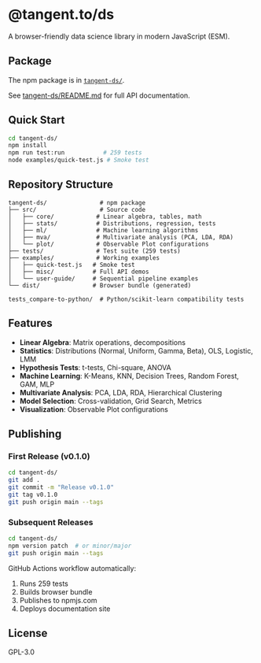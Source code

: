 # @tangent.to/ds

A browser-friendly data science library in modern JavaScript (ESM).

## Package

The npm package is in [`tangent-ds/`](tangent-ds/).

See [tangent-ds/README.md](tangent-ds/README.md) for full API documentation.

## Quick Start

```bash
cd tangent-ds/
npm install
npm run test:run           # 259 tests
node examples/quick-test.js # Smoke test
```

## Repository Structure

```
tangent-ds/               # npm package
├── src/                  # Source code
│   ├── core/            # Linear algebra, tables, math
│   ├── stats/           # Distributions, regression, tests
│   ├── ml/              # Machine learning algorithms
│   ├── mva/             # Multivariate analysis (PCA, LDA, RDA)
│   └── plot/            # Observable Plot configurations
├── tests/               # Test suite (259 tests)
├── examples/            # Working examples
│   ├── quick-test.js   # Smoke test
│   ├── misc/           # Full API demos
│   └── user-guide/     # Sequential pipeline examples
└── dist/               # Browser bundle (generated)

tests_compare-to-python/  # Python/scikit-learn compatibility tests
```

## Features

- **Linear Algebra**: Matrix operations, decompositions
- **Statistics**: Distributions (Normal, Uniform, Gamma, Beta), OLS, Logistic, LMM
- **Hypothesis Tests**: t-tests, Chi-square, ANOVA
- **Machine Learning**: K-Means, KNN, Decision Trees, Random Forest, GAM, MLP
- **Multivariate Analysis**: PCA, LDA, RDA, Hierarchical Clustering
- **Model Selection**: Cross-validation, Grid Search, Metrics
- **Visualization**: Observable Plot configurations

## Publishing

### First Release (v0.1.0)

```bash
cd tangent-ds/
git add .
git commit -m "Release v0.1.0"
git tag v0.1.0
git push origin main --tags
```

### Subsequent Releases

```bash
cd tangent-ds/
npm version patch  # or minor/major
git push origin main --tags
```

GitHub Actions workflow automatically:
1. Runs 259 tests
2. Builds browser bundle
3. Publishes to npmjs.com
4. Deploys documentation site

## License

GPL-3.0
